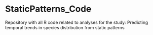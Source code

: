 # StaticPatterns_Code
 Repository with all R code related to analyses for the study: Predicting temporal trends in species distribution from static patterns
